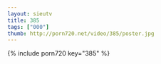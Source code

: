 ```yaml
--- 
layout: sieutv
title: 385
tags: ["000"]
thumb: http://porn720.net/video/385/poster.jpg
---
```

{% include porn720 key="385" %} 
